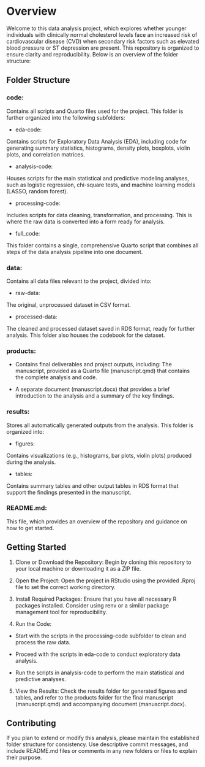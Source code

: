 # Overview

Welcome to this data analysis project, which explores whether younger individuals with clinically normal cholesterol levels face an increased risk of cardiovascular disease (CVD) when secondary risk factors such as elevated blood pressure or ST depression are present. This repository is organized to ensure clarity and reproducibility. Below is an overview of the folder structure:

## Folder Structure

### code:

Contains all scripts and Quarto files used for the project. This folder is further organized into the following subfolders:

-   eda-code:

Contains scripts for Exploratory Data Analysis (EDA), including code for generating summary statistics, histograms, density plots, boxplots, violin plots, and correlation matrices.

-   analysis-code:

Houses scripts for the main statistical and predictive modeling analyses, such as logistic regression, chi-square tests, and machine learning models (LASSO, random forest).

-   processing-code:

Includes scripts for data cleaning, transformation, and processing. This is where the raw data is converted into a form ready for analysis.

-   full_code:

This folder contains a single, comprehensive Quarto script that combines all steps of the data analysis pipeline into one document.

### data:

Contains all data files relevant to the project, divided into:

-   raw-data:

The original, unprocessed dataset in CSV format.

-   processed-data:

The cleaned and processed dataset saved in RDS format, ready for further analysis. This folder also houses the codebook for the dataset.

### products:

-   Contains final deliverables and project outputs, including: The manuscript, provided as a Quarto file (manuscript.qmd) that contains the complete analysis and code.

-   A separate document (manuscript.docx) that provides a brief introduction to the analysis and a summary of the key findings.

### results:

Stores all automatically generated outputs from the analysis. This folder is organized into:

-   figures:

Contains visualizations (e.g., histograms, bar plots, violin plots) produced during the analysis.

-   tables:

Contains summary tables and other output tables in RDS format that support the findings presented in the manuscript.

### README.md:

This file, which provides an overview of the repository and guidance on how to get started.

## Getting Started

1.  Clone or Download the Repository: Begin by cloning this repository to your local machine or downloading it as a ZIP file.

2.  Open the Project: Open the project in RStudio using the provided .Rproj file to set the correct working directory.

3.  Install Required Packages: Ensure that you have all necessary R packages installed. Consider using renv or a similar package management tool for reproducibility.

4.  Run the Code:

-   Start with the scripts in the processing-code subfolder to clean and process the raw data.

-   Proceed with the scripts in eda-code to conduct exploratory data analysis.

-   Run the scripts in analysis-code to perform the main statistical and predictive analyses.

5.  View the Results: Check the results folder for generated figures and tables, and refer to the products folder for the final manuscript (manuscript.qmd) and accompanying document (manuscript.docx).

## Contributing

If you plan to extend or modify this analysis, please maintain the established folder structure for consistency. Use descriptive commit messages, and include README.md files or comments in any new folders or files to explain their purpose.
